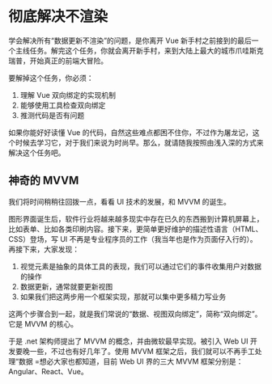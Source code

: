 彻底解决不渲染
=============

学会解决所有“数据更新不渲染”的问题，是你离开 Vue 新手村之前接到的最后一个主线任务。解完这个任务，你就会离开新手村，来到大陆上最大的城市爪哇斯克瑞普，开始真正的前端大冒险。

要解掉这个任务，你必须：

1. 理解 Vue 双向绑定的实现机制
2. 能够使用工具检查双向绑定
3. 推测代码是否有问题

如果你能好好读懂 Vue 的代码，自然这些难点都困不住你，不过作为屠龙记，这个时候去学习它，对于我们来说为时尚早。那么，就请随我按照由浅入深的方式来解决这个任务吧。

神奇的 MVVM
-----------

我们将时间稍稍往回拨一点，看看 UI 技术的发展，和 MVVM 的诞生。

图形界面诞生后，软件行业将越来越多现实中存在已久的东西搬到计算机屏幕上，比如表单、比如各类印刷内容。接下来，更简单更好维护的描述性语言（HTML、CSS）登场，写 UI 不再是专业程序员的工作（我当年也是作为页面仔入行的）。再接下来，大家发现：

1. 视觉元素是抽象的具体工具的表现，我们可以通过它们的事件收集用户对数据的操作
2. 数据更新，通常就要更新视图
3. 如果我们把这两步用一个框架实现，那就可以集中更多精力写业务

这两个步骤合到一起，就是我们常说的“数据、视图双向绑定”，简称“双向绑定”。它是 MVVM 的核心。

于是 .net 架构师提出了 MVVM 的概念，并由微软最早实现。被引入 Web UI 开发要晚一些，不过也有好几年了。使用 MVVM 框架之后，我们就可以不再手工处理“数据 =想必大家也都知道，目前 Web UI 界的三大 MVVM 框架分别是：Angular、React、Vue。
